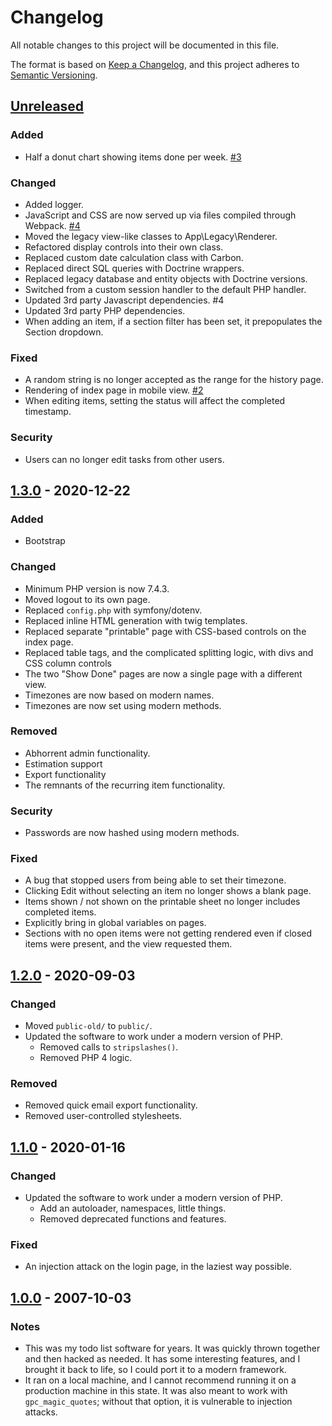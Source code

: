 # Changelog
All notable changes to this project will be documented in this file.

The format is based on [Keep a Changelog](https://keepachangelog.com/en/1.0.0/),
and this project adheres to [Semantic Versioning](https://semver.org/spec/v2.0.0.html).

## [Unreleased]
### Added
- Half a donut chart showing items done per week. [#3]

### Changed
- Added logger.
- JavaScript and CSS are now served up via files compiled through Webpack. [#4]
- Moved the legacy view-like classes to App\Legacy\Renderer.
- Refactored display controls into their own class.
- Replaced custom date calculation class with Carbon.
- Replaced direct SQL queries with Doctrine wrappers.
- Replaced legacy database and entity objects with Doctrine versions.
- Switched from a custom session handler to the default PHP handler.
- Updated 3rd party Javascript dependencies. #4
- Updated 3rd party PHP dependencies.
- When adding an item, if a section filter has been set, it prepopulates the
  Section dropdown.

### Fixed
- A random string is no longer accepted as the range for the history page.
- Rendering of index page in mobile view. [#2]
- When editing items, setting the status will affect the completed timestamp.

### Security
- Users can no longer edit tasks from other users.

## [1.3.0] - 2020-12-22
### Added
- Bootstrap

### Changed
- Minimum PHP version is now 7.4.3.
- Moved logout to its own page.
- Replaced `config.php` with symfony/dotenv.
- Replaced inline HTML generation with twig templates.
- Replaced separate "printable" page with CSS-based controls on the index page.
- Replaced table tags, and the complicated splitting logic, with divs and CSS
  column controls
- The two "Show Done" pages are now a single page with a different view.
- Timezones are now based on modern names.
- Timezones are now set using modern methods.

### Removed
- Abhorrent admin functionality.
- Estimation support
- Export functionality
- The remnants of the recurring item functionality.

### Security
- Passwords are now hashed using modern methods.

### Fixed
- A bug that stopped users from being able to set their timezone.
- Clicking Edit without selecting an item no longer shows a blank page.
- Items shown / not shown on the printable sheet no longer includes completed
  items.
- Explicitly bring in global variables on pages.
- Sections with no open items were not getting rendered even if closed items
  were present, and the view requested them.

## [1.2.0] - 2020-09-03
### Changed
- Moved `public-old/` to `public/`.
- Updated the software to work under a modern version of PHP.
  - Removed calls to `stripslashes()`.
  - Removed PHP 4 logic.

### Removed
- Removed quick email export functionality.
- Removed user-controlled stylesheets.

## [1.1.0] - 2020-01-16
### Changed
- Updated the software to work under a modern version of PHP.
  - Add an autoloader, namespaces, little things.
  - Removed deprecated functions and features.

### Fixed
- An injection attack on the login page, in the laziest way possible.

## [1.0.0] - 2007-10-03
### Notes
- This was my todo list software for years.  It was quickly thrown together and
  then hacked as needed.  It has some interesting features, and I brought it
  back to life, so I could port it to a modern framework.
- It ran on a local machine, and I cannot recommend running it on a production
  machine in this state.  It was also meant to work with `gpc_magic_quotes`;
  without that option, it is vulnerable to injection attacks.

[Unreleased]: https://github.com/dharple/todo-old/compare/v1.3.0...master
[1.3.0]: https://github.com/dharple/todo-old/compare/v1.2.0...v1.3.0
[1.2.0]: https://github.com/dharple/todo-old/compare/v1.1.0...v1.2.0
[1.1.0]: https://github.com/dharple/todo-old/compare/v1.0.0...v1.1.0
[1.0.0]: https://github.com/dharple/todo-old/releases/tag/v1.0.0

[#4]: https://github.com/dharple/todo/issues/4
[#3]: https://github.com/dharple/todo/issues/3
[#2]: https://github.com/dharple/todo/issues/2
